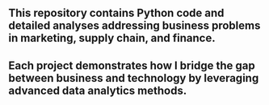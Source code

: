 ## This repository contains Python code and detailed analyses addressing business problems in **marketing, supply chain, and finance.** 

## Each project demonstrates how I bridge the gap between business and technology by leveraging advanced data analytics methods.
